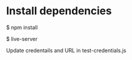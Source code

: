 # Install dependencies
$ npm install

$ live-server


Update credentails and URL in test-credentials.js
